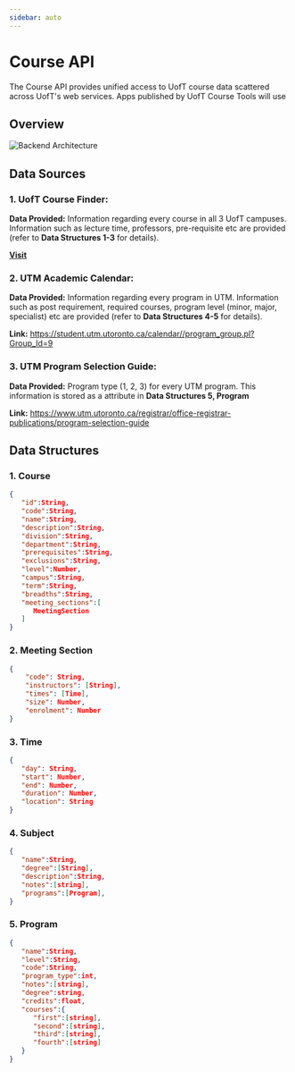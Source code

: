 ```yaml
---
sidebar: auto
---
```


# Course API

The Course API provides unified access to UofT course data scattered across UofT's web services. Apps published by UofT Course Tools will use 

## Overview

![Backend Architecture](./backend-architecture.png)

## Data Sources

### 1. UofT Course Finder:

__Data Provided:__ Information regarding every course in all 3 UofT campuses. Information such as lecture time, professors, pre-requisite etc are provided (refer to **Data Structures 1-3** for details). 


[__Visit__](http://coursefinder.utoronto.ca/course-search/search/courseSearch?viewId=CourseSearch-FormView&methodToCall=start)

### 2. UTM Academic Calendar:

__Data Provided:__ Information regarding every program in UTM. Information such as post requirement, required courses, program level (minor, major, specialist) etc are provided (refer to **Data Structures 4-5** for details). 

__Link:__  https://student.utm.utoronto.ca/calendar//program_group.pl?Group_Id=9

### 3. UTM Program Selection Guide:

__Data Provided:__ Program type (1, 2, 3) for every UTM program. This information is stored as a attribute in **Data Structures 5, Program**

__Link:__  https://www.utm.utoronto.ca/registrar/office-registrar-publications/program-selection-guide

## Data Structures

### 1. Course

```json
{ 
   "id":String,
   "code":String,
   "name":String,
   "description":String,
   "division":String,
   "department":String,
   "prerequisites":String,
   "exclusions":String,
   "level":Number,
   "campus":String,
   "term":String,
   "breadths":String,
   "meeting_sections":[ 
      MeetingSection
   ]
}
```

### 2. Meeting Section

```json
{
    "code": String,
    "instructors": [String],
    "times": [Time],
    "size": Number,
    "enrolment": Number
}
```

### 3. Time

```json
{
   "day": String,
   "start": Number,
   "end": Number,
   "duration": Number,
   "location": String
}
```

### 4. Subject

```json
{ 
   "name":String,
   "degree":[String],
   "description":String,
   "notes":[string],
   "programs":[Program],
}
```

### 5. Program

```json
{ 
   "name":String,
   "level":String,
   "code":String,
   "program_type":int,
   "notes":[string],
   "degree":string,
   "credits":float,
   "courses":{
      "first":[string],
      "second":[string],
      "third":[string],
      "fourth":[string]
   }
}
```